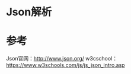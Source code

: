 # Json解析



# 参考
Json官网：http://www.json.org/
w3cschool：https://www.w3schools.com/js/js_json_intro.asp
